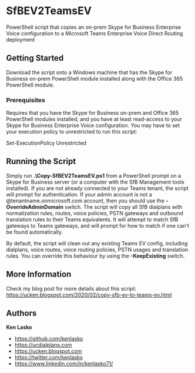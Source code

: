 # SfBEV2TeamsEV
PowerShell script that copies an on-prem Skype for Business Enterprise Voice configuration to a Microsoft Teams Enterprise Voice Direct Routing deployment

## Getting Started

Download the script onto a Windows machine that has the Skype for Business on-prem PowerShell module installed along with the Office 365 PowerShell module.

### Prerequisites

Requires that you have the Skype for Business on-prem and Office 365 PowerShell modules installed, and you have at least read-access to your Skype for Business Enterprise Voice configuration. You may have to set your execution policy to unrestricted to run this script: 

Set-ExecutionPolicy Unrestricted


## Running the Script

Simply run **.\Copy-SfBEV2TeamsEV.ps1** from a PowerShell prompt on a Skype for Business server (or a computer with the SfB Management tools installed). If you are not already connected to your Teams tenant, the script will prompt for authentication. If your admin account is not a @tenantname.onmicrosoft.com account, then you should use the **-OverrideAdminDomain** switch. The script will copy all SfB dialplans with normalization rules, routes, voice policies, PSTN gateways and outbound translation rules to their Teams equivalents. It will attempt to match SfB gateways to Teams gateways, and will prompt for how to match if one can't be found automatically.

By default, the script will clean out any existing Teams EV config, including dialplans, voice routes, voice routing policies, PSTN usages and translation rules. You can override this behaviour by using the **-KeepExisting** switch.

## More Information

Check my blog post for more details about this script: https://ucken.blogspot.com/2020/02/copy-sfb-ev-to-teams-ev.html

## Authors

**Ken Lasko** 
* https://github.com/kenlasko
* https://ucdialplans.com
* https://ucken.blogspot.com
* https://twitter.com/kenlasko
* https://www.linkedin.com/in/kenlasko71/

